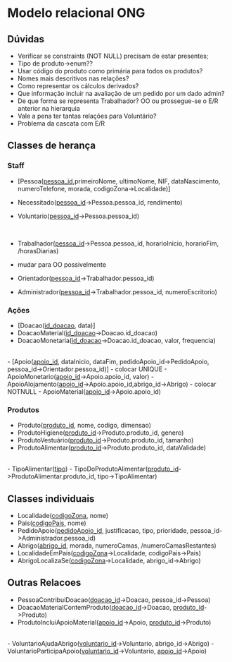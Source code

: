 # Modelo relacional ONG

## Dúvidas

- Verificar se constraints (NOT NULL) precisam de estar presentes;
- Tipo de produto->enum??
- Usar código do produto como primária para todos os produtos?
- Nomes mais descritivos nas relações?
- Como representar os cálculos derivados?
- Que informação incluir na avaliação de um pedido por um dado admin?
- De que forma se representa Trabalhador? OO ou prossegue-se o E/R anterior na hierarquia
- Vale a pena ter tantas relações para Voluntário?
- Problema da cascata com E/R


## Classes de herança

### Staff


- [Pessoa(<ins>pessoa_id</ins>,primeiroNome, ultimoNome, NIF, dataNascimento, numeroTelefone, morada, codigoZona->Localidade)]

- Necessitado(<ins>pessoa_id</ins>->Pessoa.pessoa_id, rendimento)

- Voluntario(<ins>pessoa_id</ins>->Pessoa.pessoa_id)
<br>

- Trabalhador(<ins>pessoa_id</ins>->Pessoa.pessoa_id,  horarioInicio, horarioFim, /horasDiarias)
- mudar para OO possivelmente
- Orientador(<ins>pessoa_id</ins>->Trabalhador.pessoa_id)

- Administrador(<ins>pessoa_id</ins>->Trabalhador.pessoa_id, numeroEscritorio)


### Ações

- [Doacao(<ins>id_doacao</ins>, data)]
- DoacaoMaterial(<ins>id_doacao</ins>->Doacao.id_doacao)
- DoacaoMonetaria(<ins>id_doacao</ins>->Doacao.id_doacao, valor, frequencia)
<br>
- [Apoio(<ins>apoio_id</ins>, dataInicio, dataFim, pedidoApoio_id->PedidoApoio, pessoa_id->Orientador.pessoa_id)]
- colocar UNIQUE
- ApoioMonetario(<ins>apoio_id</ins>->Apoio.apoio_id, valor)
- ApoioAlojamento(<ins>apoio_id</ins>->Apoio.apoio_id,abrigo_id->Abrigo)
- colocar NOTNULL
- ApoioMaterial(<ins>apoio_id</ins>->Apoio.apoio_id)


### Produtos

- Produto(<ins>produto_id</ins>, nome, codigo, dimensao)
- ProdutoHigiene(<ins>produto_id</ins>->Produto.produto_id, genero)
- ProdutoVestuário(<ins>produto_id</ins>->Produto.produto_id, tamanho)
- ProdutoAlimentar(<ins>produto_id</ins>->Produto.produto_id, dataValidade)
<br>
- TipoAlimentar(<ins>tipo</ins>)
- TipoDoProdutoAlimentar(<ins>produto_id</ins>->ProdutoAlimentar.produto_id, tipo->TipoAlimentar)


## Classes individuais

- Localidade(<ins>codigoZona</ins>, nome)
- Pais(<ins>codigoPais</ins>, nome)
- PedidoApoio(<ins>pedidoApoio_id</ins>, justificacao, tipo, prioridade, pessoa_id->Administrador.pessoa_id)
- Abrigo(<ins>abrigo_id</ins>, morada, numeroCamas, /numeroCamasRestantes)
- LocalidadeEmPais(<ins>codigoZona</ins>->Localidade, codigoPais->Pais)
- AbrigoLocalizaSe(<ins>codigoZona</ins>->Localidade, abrigo_id->Abrigo)



## Outras Relacoes

- PessoaContribuiDoacao(<ins>doacao_id</ins>->Doacao, pessoa_id->Pessoa)
- DoacaoMaterialContemProduto(<ins>doacao_id</ins>->Doacao, <ins>produto_id</ins>->Produto)
- ProdutoIncluiApoioMaterial(<ins>apoio_id</ins>->Apoio, <ins>produto_id</ins>->Produto)
<br>
- VoluntarioAjudaAbrigo(<ins>voluntario_id</ins>->Voluntario, abrigo_id->Abrigo)
- VoluntarioParticipaApoio(<ins>voluntario_id</ins>->Voluntario, <ins>apoio_id</ins>->Apoio)
